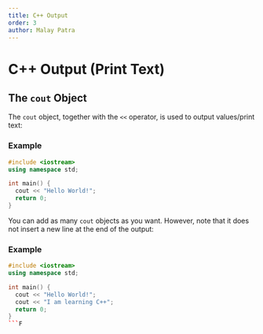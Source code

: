 ```yaml
---
title: C++ Output
order: 3
author: Malay Patra
---
```


# C++ Output (Print Text)

## The `cout` Object

The `cout` object, together with the `<<` operator, is used to output values/print text:

### Example

```cpp
#include <iostream>
using namespace std;

int main() {
  cout << "Hello World!";
  return 0;
}
```

You can add as many `cout` objects as you want. However, note that it does not insert a new line at the end of the output:

### Example

```cpp
#include <iostream>
using namespace std;

int main() {
  cout << "Hello World!";
  cout << "I am learning C++";
  return 0;
}
```F